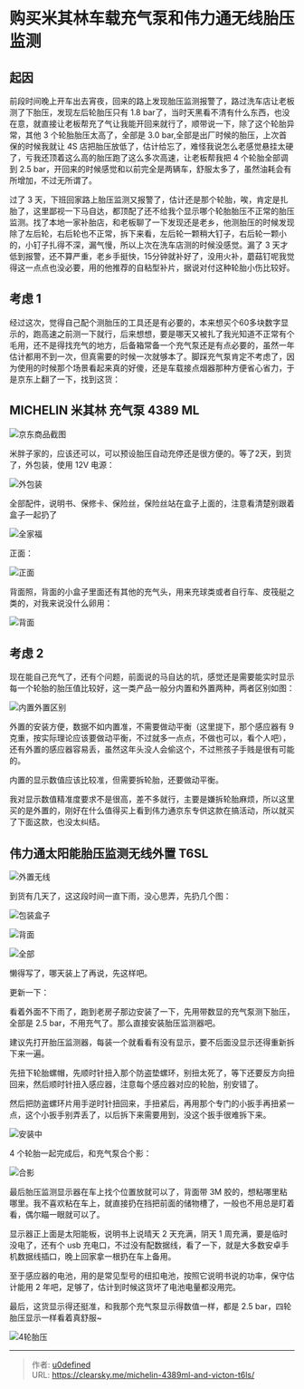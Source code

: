 # 购买米其林车载充气泵和伟力通无线胎压监测


## 起因

前段时间晚上开车出去宵夜，回来的路上发现胎压监测报警了，路过洗车店让老板测了下胎压，发现左后轮胎压只有 1.8 bar了，当时天黑看不清有什么东西，也没在意，就直接让老板帮充了气让我能开回来就行了，顺带说一下，除了这个轮胎异常，其他 3 个轮胎胎压太高了，全部是 3.0 bar,全部是出厂时候的胎压，上次首保的时候我就让 4S 店把胎压放低了，估计给忘了，难怪我说怎么老感觉悬挂太硬了，亏我还顶着这么高的胎压跑了这么多次高速，让老板帮我把 4 个轮胎全部调到 2.5 bar，开回来的时候感觉和以前完全是两辆车，舒服太多了，虽然油耗会有所增加，不过无所谓了。

过了 3 天，下班回家路上胎压监测又报警了，估计还是那个轮胎，唉，肯定是扎胎了，这里鄙视一下马自达，都顶配了还不给我个显示哪个轮胎胎压不正常的胎压监测。找了本地一家补胎店，和老板聊了一下发现还是老乡，他测胎压的时候发现除了左后轮，右后轮也不正常，拆下来看，左后轮一颗稍大钉子，右后轮一颗小的，小钉子扎得不深，漏气慢，所以上次在洗车店测的时候没感觉。漏了 3 天才低到报警，还不算严重，老乡手挺快，15分钟就补好了，没用火补，蘑菇钉呢我觉得这一点点也没必要，用的他推荐的自粘型补片，据说对付这种轮胎小伤比较好。

## 考虑 1

经过这次，觉得自己配个测胎压的工具还是有必要的，本来想买个60多块数字显示的，跑高速之前测一下就行，后来想想，要是哪天又被扎了我光知道不正常有个毛用，还不是得找充气的地方，后备箱常备一个充气泵还是有点必要的，虽然一年估计都用不到一次，但真需要的时候一次就够本了。脚踩充气泵肯定不考虑了，因为使用的时候那个场景看起来真的好傻，还是车载接点烟器那种方便省心省力，于是京东上翻了一下，找到这货：


## MICHELIN 米其林 充气泵 4389 ML

![京东商品截图](jd-mql.jpg "京东商品截图")

米胖子家的，应该还可以，可以预设胎压自动充停还是很方便的。等了2天，到货了，外包装，使用 12V 电源：

![外包装](4389ml0.jpg "外包装")

全部配件，说明书、保修卡、保险丝，保险丝站在盒子上面的，注意看清楚别跟着盒子一起扔了

![全家福](4389ml1.jpg "全家福")

正面：

![正面](4389ml2.jpg "正面")

背面照，背面的小盒子里面还有其他的充气头，用来充球类或者自行车、皮筏艇之类的，对我来说没什么卵用：

![背面](4389ml3.jpg "背面")

## 考虑 2

现在能自己充气了，还有个问题，前面说的马自达的坑，感觉还是需要能实时显示每一个轮胎的胎压值比较好，这一类产品一般分内置和外置两种，两者区别如图：

![内置外置区别](nwzqb.jpg "内置外置区别")

外置的安装方便，数据不如内置准，不需要做动平衡（这里提下，那个感应器有 9 克重，按实际理论应该要做动平衡，不过就多一点点，不做也可以，看个人吧），还有外置的感应器容易丢，虽然这年头没人会偷这个，不过熊孩子手贱是很有可能的。

内置的显示数值应该比较准，但需要拆轮胎，还要做动平衡。

我对显示数值精准度要求不是很高，差不多就行，主要是嫌拆轮胎麻烦，所以这里买的是外置的，刚好在什么值得买上看到伟力通京东专供这款在搞活动，所以就买了下面这款，也没太纠结。

## 伟力通太阳能胎压监测无线外置 T6SL

![外置无线](wzwx.jpg "外置无线")

到货有几天了，这这段时间一直下雨，没心思弄，先扔几个图：

![包装盒子](wlt0.jpg "包装盒子")

![背面](wlt1.jpg "背面")

![全部](wlt2.jpg "全部")

懒得写了，哪天装上了再说，先这样吧。

更新一下：

看着外面不下雨了，跑到老房子那边安装了一下，先用带数显的充气泵测下胎压，全部是 2.5 bar，不用充气了。那么直接安装胎压监测器吧。

建议先打开胎压监测器，每装一个就看看有没有显示，要不后面没显示还得重新拆下来一遍。

先扭下轮胎螺帽，先顺时针扭入那个防盗垫螺环，别扭太死了，等下还要反方向扭回来，然后顺时针扭入感应器，注意每个感应器对应的轮胎，别安错了。

然后把防盗螺环片用手逆时针扭回来，手扭紧后，再用那个专门的小扳手再扭紧一点，这个小扳手别弄丢了，以后拆下来需要用到，没这个扳手很难拆下来。


![安装中](luntaiaz.jpg "安装中")

4 个轮胎一起完成后，和充气泵合个影：

![合影](azwc.jpg "合影")

最后胎压监测显示器在车上找个位置放就可以了，背面带 3M 胶的，想粘哪里粘哪里。我不喜欢粘在车上，就直接扔在挡把前面的储物槽了，一般也不用总是盯着看，偶尔瞄一眼就可以了。

显示器正上面是太阳能板，说明书上说晴天 2 天充满，阴天 1 周充满，要是临时没电了，还有个 usb 充电口，不过没有配数据线，看了一下，就是大多数安卓手机数据线插口，晚上回家拿一根扔在车上备用。

至于感应器的电池，用的是常见型号的纽扣电池，按照它说明书说的功率，保守估计能用 2 年吧，足够了，估计到时候这货坏了电池电量都没用完。

最后，这货显示得还挺准，和我那个充气泵显示得数值一样，都是 2.5 bar，四轮胎压显示一样看着真舒服~

![4轮胎压](csxs.jpg "4轮胎压")


---

> 作者: [u0defined](http://clearsky.me/)  
> URL: https://clearsky.me/michelin-4389ml-and-victon-t6ls/  

